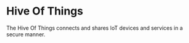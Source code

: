 # Hive Of Things
The Hive Of Things connects and shares IoT devices and services in a secure manner.

